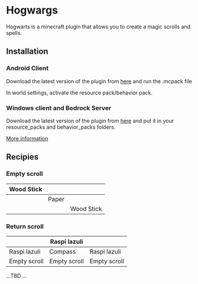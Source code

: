 # Hogwargs

Hogwarts is a minecraft plugin that allows you to create a magic scrolls and spells.

## Installation

### Android Client

Download the latest version of the plugin from [here](...)
and run the .mcpack file

In world settings, activate the resource pack/behavior pack.

### Windows client and Bedrock Server

Download the latest version of the plugin from [here](...)
and put it in your resource_packs and behavior_packs folders.

[More information](https://minecraft.gamepedia.com/Tutorials/Loading_a_resource_pack)

## Recipies

### Empty scroll

| Wood Stick |  |  |
|---|---|---|
|  | Paper |  |
| |  | Wood Stick |


### Return scroll

|  | Raspi lazuli |  |
| -------- | -------- | -------- |
| Raspi lazuli | Compass | Raspi lazuli |
| Empty scroll | Empty scroll | Empty scroll |

...TBD ...
